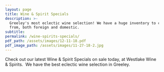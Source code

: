```yaml
---
layout: page
title: Wine & Spirit Specials
description: >-
  Greeley's most eclectic wine selection! We have a huge inventory to choose
  from, both foreign and domestic.
subtitle:
permalink: /wine-spirits-specials/
pdf_path: /assets/images/12-11-18.pdf
pdf_image_path: /assets/images/11-27-18-2.jpg
---
```


Check out our latest Wine & Spirit Specials on sale today, at Westlake Wine & Spirits.  We have the best eclectic wine selection in Greeley.